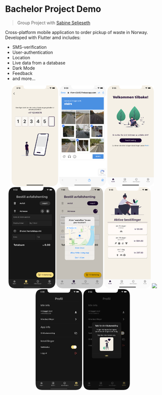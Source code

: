 # Bachelor Project Demo

> Group Project with [Sabine Seljeseth](https://github.com/seljeseth)

Cross-platform mobile application to order pickup of waste in Norway. Developed with Flutter amd includes:

- SMS-verification
- User-authentication
- Location
- Live data from a database
- Dark Mode
- Feedback
- and more...

<p align="center">
  <img src="images/sign-in/logg-inn-av-innfylling-av-kode-utfylt.png" width="30%">
  <img src="images/sign-in/logg-inn-captcha-2.png" width="30%">
  <img src="images/home/hjemmeside-uten-aktive-bestillinger.png" width="30%">
  <img src="images/order-screen/bestilling-tom-dark.png" width="30%">
  <img src="images/order-screen/bestilling-tillat-bruk-av-posisjon.png" width="30%">
  <img src="images/home/hjemside-med-aktive-bestillinger-2.png" width="30%">
  <img src="images/order-info/info-bestilling-fullført-dark.png" width="30%">
  <img src="images/profile/profil-dark.png" width="30%">
  <img src="images/feedback/Tilbakemelding-bekreftelse-dark.png" width="30%">
</p>
